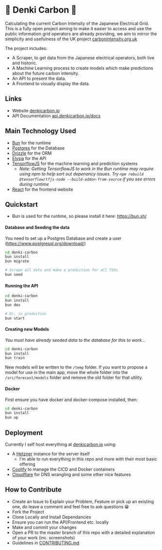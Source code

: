 # 🔌 Denki Carbon 🔌

Calculating the current Carbon Intensity of the Japanese Electrical Grid.
This is a fully open project aiming to make it easier to access and use the public information grid operators are already providing, we aim to mirror the simplicity and usefulness of the UK project [carbonintensity.org.uk](https://carbonintensity.org.uk/)

The project includes:

- A Scraper, to get data from the Japanese electrical operators, both live and historic.
- A Machine Learning process to create models which make predictions about the future carbon intensity.
- An API to present the data.
- A Frontend to visually display the data.

## Links

- Website [denkicarbon.jp](https://api.denkicarbon.jp/docs)
- API Documentation [api.denkicarbon.jp/docs](https://api.denkicarbon.jp/docs)

## Main Technology Used

- [Bun](https://bun.sh/) for the runtime
- [Postgres](https://www.postgresql.org/) for the Database
- [Drizzle](https://orm.drizzle.team/) for the ORM
- [Elysia](https://elysiajs.com/) for the API
- [TensorflowJS](https://www.tensorflow.org/js) for the machine learning and prediction systems
  - _Note: Getting TensorflowJS to work in the Bun runtime may require using npm to help sort out depenancy issues. Try `npm rebuild @tensorflow/tfjs-node --build-addon-from-source` if you see errors during runtime_
- [React](https://react.dev/) for the frontend website

## Quickstart

- Bun is used for the runtime, so please install it here: https://bun.sh/

#### Database and Seeding the data

You need to set up a Postgres Database and create a user (https://www.postgresql.org/download/)

```bash
cd denki-carbon
bun install
bun migrate

# Scrape all data and make a prediction for all TSOs
bun seed
```

#### Running the API

```bash
cd denki-carbon
bun install
bun dev

# Or, in production
bun start
```

#### Creating new Models

_You must have already seeded data to the database for this to work..._

```bash
cd denki-carbon
bun install
bun train
```

New models will be written to the `/temp` folder.
If you want to propose a model for use in the main app, move the whole folder into the `/src/forecast/models` folder and remove the old folder for that utility.

#### Docker

First ensure you have docker and docker-compose installed, then:

```bash
cd denki-carbon
bun install
bun up
```

## Deployment

Currently I self host everything at [denkicarbon.jp](https://denkicarbon.jp/) using:

- A [Hetzner](https://www.hetzner.com/) instance for the server itself
  - I'm able to run everything in this repo and more with their most basic offering
- [Coolify](https://coolify.io/) to manage the CICD and Docker containers
- [Cloudflare](https://www.cloudflare.com/) for DNS wrangling and some other nice features

## How to Contribute

- Create an Issue to Explain your Problem, Feature or pick up an existing one, do leave a comment and feel free to ask questions 😁
- Fork the Project
- Clone Locally and Install Dependancies
- Ensure you can run the API/Frontend etc. locally
- Make and commit your changes
- Open a PR to the master branch of this repo with a detailed explanation of your work (inc. screenshots)
- Guidelines in [CONTRIBUTING.md](CONTRIBUTING.md)
